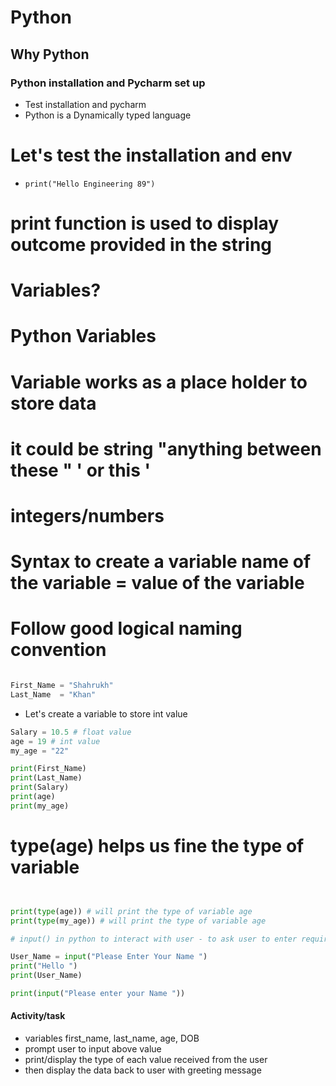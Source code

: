 # Python
## Why Python
### Python installation and Pycharm set up

- Test installation and pycharm 
- Python is a Dynamically typed language

# Let's test the installation and env

- `print("Hello Engineering 89")`
# print function is used to display outcome provided in the string
# Variables?
# Python Variables
# Variable works as a place holder to store data
# it could be string "anything between these " ' or this '
# integers/numbers
# Syntax to create a variable name of the variable = value of the variable
# Follow good logical naming convention
```python

First_Name = "Shahrukh"
Last_Name  = "Khan"
```
- Let's create a variable to store int value
```python
Salary = 10.5 # float value
age = 19 # int value
my_age = "22"

print(First_Name)
print(Last_Name)
print(Salary)
print(age)
print(my_age)
```
# type(age) helps us fine the type of variable
```python


print(type(age)) # will print the type of variable age
print(type(my_age)) # will print the type of variable age

# input() in python to interact with user - to ask user to enter required data

User_Name = input("Please Enter Your Name ")
print("Hello ")
print(User_Name)

print(input("Please enter your Name "))
```

#### Activity/task
- variables first_name, last_name, age, DOB
- prompt user to input above value
- print/display the type of each value received from the user
- then display the data back to user with greeting message







